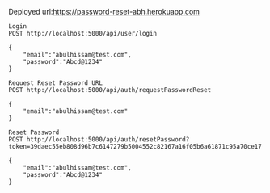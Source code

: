 Deployed url:https://password-reset-abh.herokuapp.com

```
Login
POST http://localhost:5000/api/user/login

{
    "email":"abulhissam@test.com",
    "password":"Abcd@1234"
}
```

```
Request Reset Password URL
POST http://localhost:5000/api/auth/requestPasswordReset

{
    "email":"abulhissam@test.com"
}
```

```
Reset Password
POST http://localhost:5000/api/auth/resetPassword?token=39daec55eb808d96b7c6147279b5004552c82167a16f05b6a61871c95a70ce17

{
    "email":"abulhissam@test.com",
    "password":"Abcd@1234"
}
```
